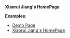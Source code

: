 **Xiaorui Jiang's HomePage**


**Examples:**
- [Demo Page](https://rayeren.github.io/acad-homepage.github.io/)
- [Xiaorui Jiang's HomePage](https://xiaorui-jiang.github.io/)

